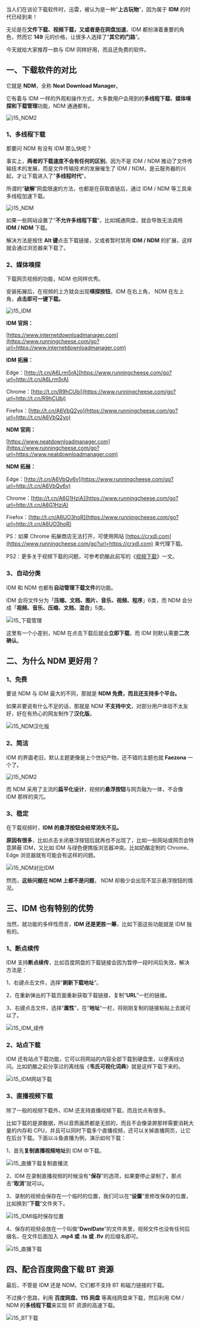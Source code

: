 当人们在谈论下载软件时，迅雷，被认为是一种“**上古玩物**”，因为属于 **IDM** 的时代已经到来！

无论是在**文件下载、视频下载，又或者是在网盘加速**，IDM 都扮演着重要的角色，然而它 **149** 元的价格，让很多人选择了“**其它的门路**”。

今天就给大家推荐一款与 IDM 同样好用，而且还免费的软件。

## 一、下载软件的对比

它就是 **NDM**，全称 **Neat Download Manager**。

它有着与 IDM 一样的外观和操作方式，大多数用户会用到的**多线程下载、媒体嗅探和下载管理**功能，NDM 通通都有。

![i15_NDM2](https://tvax1.sinaimg.cn/large/002eZq73gy1gqtnaopgjsj60pm0etmxa02.jpg)

### 1、多线程下载

那要问 NDM 有没有 IDM 那么快呢？

事实上，**两者的下载速度不会有任何的区别**。因为不是 IDM / NDM 推动了文件传输技术的发展，而是文件传输技术的发展催生了 IDM / NDM，是云服务器的兴起，才让下载进入了"**多线程时代**"。

所谓的“**破解**”网盘限速的方法，也都是在获取直链后，通过 IDM / NDM 等工具来多线程加速下载。

![i15_NDM](https://tvax1.sinaimg.cn/large/002eZq73gy1gqtnaoxcesj60p10ejq3902.jpg)

如果一些网站设置了“**不允许多线程下载**”，比如城通网盘，就会导致无法调用 **IDM / NDM** 下载。

解决方法是按住 **Alt 键**点击下载链接，又或者暂时禁用 **IDM / NDM** 的扩展，这样就会通过浏览器来下载了。

### 2、媒体嗅探

下载网页视频的功能，NDM 也同样优秀。

安装拓展后，在视频的上方就会出现**嗅探按钮**，IDM 在右上角， NDM 在左上角，**点击即可一键下载。**

![i15_IDM](https://tvax1.sinaimg.cn/large/002eZq73gy1gqtnap7jn3j60z70l2n5s02.jpg)

**IDM 官网：**

[https://www.internetdownloadmanager.com](https://www.runningcheese.com/go?url=https://www.internetdownloadmanager.com)

**IDM 拓展：**

Edge：[http://t.cn/A6Lrm5rA](https://www.runningcheese.com/go?url=http://t.cn/A6Lrm5rA)

Chrome：[http://t.cn/R9hCUbi](https://www.runningcheese.com/go?url=http://t.cn/R9hCUbi)

Firefox：[http://t.cn/A6VbQ2yo](https://www.runningcheese.com/go?url=http://t.cn/A6VbQ2yo)

**NDM 官网：**

[https://www.neatdownloadmanager.com](https://www.runningcheese.com/go?url=https://www.neatdownloadmanager.com)

**NDM 拓展：**

Edge：[http://t.cn/A6VbQv6v](https://www.runningcheese.com/go?url=http://t.cn/A6VbQv6v)

Chrome：[http://t.cn/A6G1HziA](https://www.runningcheese.com/go?url=http://t.cn/A6G1HziA)

Firefox：[http://t.cn/A6UO3hoR](https://www.runningcheese.com/go?url=http://t.cn/A6UO3hoR)

PS：如果 Chrome 拓展商店无法打开，可使用网站 [https://crxdl.com](https://www.runningcheese.com/go?url=https://crxdl.com) 来代理下载。

PS2：更多关于视频下载的问题，可参考奶酪此前写的《[视频下载](https://www.runningcheese.com/video-download)》一文。

### 3、自动分类

IDM 和 NDM 也都有**自动管理下载文件**的功能。

IDM 会将文件分为「**压缩、文档、图片、音乐、视频、程序**」6类，而 NDM 会分成「**视频、音乐、压缩、文档、混合**」5类。

![i15_下载管理](https://tvax1.sinaimg.cn/large/002eZq73gy1gqtnapjmehj60n50cs0tm02.jpg)

这里有一个小差别，NDM 在点击下载后就会**立即下载**，而 IDM 则默认需要**二次确认**。

## 二、为什么 NDM 更好用？

### 1、免费

要说 NDM 与 IDM 最大的不同，那就是 **NDM 免费，而且还支持多个平台。**

如果非要说有什么不足的话，那就是 NDM **不支持中文**，对部分用户体验不太友好，好在有热心的网友制作了**汉化版**。

![i15_NDM汉化版](https://tvax1.sinaimg.cn/large/002eZq73gy1gqtnapse3pj60pm0et0tk02.jpg)

### 2、简洁

IDM 的界面老旧，默认主题更像是上个世纪产物，还不错的主题也就 **Faezona** 一个了。

![i15_NDM2](https://tvax1.sinaimg.cn/large/002eZq73gy1gqtnapzrgog60n50cst9o02.gif)

而 NDM 采用了主流的**扁平化设计**，视频的**悬浮按钮**与网页融为一体，不会像 IDM 那样的突兀。

### 3、稳定

在下载视频时，**IDM 的悬浮按钮会经常消失不见。**

**原因有很多**，比如点击关闭悬浮按钮后就再也不出现了，比如一些网站或网页会特意屏蔽 IDM，又比如 IDM 与绿色便携版浏览器冲突。比如奶酪定制的 Chrome、Edge 浏览器就有可能会有这样的问题。

![i15_NDM对比IDM](https://tvax1.sinaimg.cn/large/002eZq73gy1gqtnaq8kn2j60z70l2am902.jpg)

然而，**这些问题在 NDM 上都不是问题**， NDM 却极少会出现不显示悬浮按钮的情况。

## 三、IDM 也有特别的优势

当然，就功能的多样性而言，**IDM 还是更胜一筹**，比如下面这些功能就是 IDM 独有的。

### 1、断点续传

IDM 支持**断点续传**，比如百度网盘的下载链接会因为暂停一段时间后失效，解决方法是：

1、右键点击文件，选择“**刷新下载地址**”。

2、在重新弹出的下载页面重新获取下载链接，复制“**URL**”一栏的链接。

3、右键点击文件，选择“**属性**”，在“**地址**”一栏，将刚刚复制的链接粘贴上去就可以了。

![i15_IDM_续传](https://tvax1.sinaimg.cn/large/002eZq73gy1gqtnaqn15lg60nz0ehae302.gif)

### 2、站点下载

IDM 还有站点下载功能，它可以将网站的内容全部下载到硬盘里，以便离线访问。比如奶酪之前分享过的离线版《**韦氏可视化词典**》就是这样下载下来的。

![i15_IDM网站下载](https://tvax1.sinaimg.cn/large/002eZq73gy1gqtnaqv85aj60to0h476802.jpg)

### 3、直播视频下载

除了一般的视频下载外，IDM 还支持直播视频下载，而且优点有很多。

比如下载的是源数据，所以音质画质都是无损的，而且不会像录屏那样需要消耗大量的内存和 CPU，并且可以同时下载多个直播视频，还可以关掉直播网页，让它在后台下载。下面以斗鱼直播为例，演示如何下载：

1、首先**复制直播视频地址**到 IDM 中下载。

![i15_直播下载复制直播流](https://tvax1.sinaimg.cn/large/002eZq73gy1gqtnar9t8wj60z70l21kx02.jpg)

2、IDM 在录制直播视频的时候没有“**保存**”的选项，如果要停止录制了，那点击“**取消**”就可以。

3、录制的视频会保存在一个临时的位置，我们可以在“**设置**”里修改保存的位置，比如换到“**下载**”文件夹下。

![i15_IDMl临时保存位置](https://tvax1.sinaimg.cn/large/002eZq73gy1gqtnartajgj60w90j9dgc02.jpg)

4、保存的视频会放在一个叫做“**DwnlDate**”的文件夹里，视频文件也没有任何后缀名，在文件后面加入 **.mp4 或 .ts 或 .flv** 的后缀名即可。

![i15_直播下载](https://tvax1.sinaimg.cn/large/002eZq73gy1gqtnas17blj60uq0ibaa902.jpg)

## 四、配合百度网盘下载 BT 资源

最后，不管是 IDM 还是 NDM，它们都不支持 BT 和磁力链接的下载。

不过换个思路，利用 **百度网盘、115 网盘** 等离线网盘来下载，然后利用 IDM / NDM 的**多线程下载**来实现 BT 资源的高速下载。

![i15_BT下载](https://tvax1.sinaimg.cn/large/002eZq73gy1gqtnas9px0j61f80tk76d02.jpg)